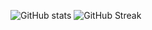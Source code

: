 ![GitHub stats](https://github-readme-stats.vercel.app/api?username=sajalT05)
![GitHub Streak](https://github-readme-streak-stats.herokuapp.com/?user=sajalT05)
